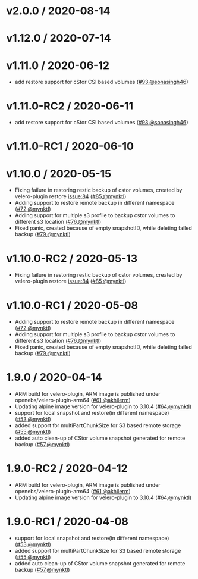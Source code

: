 v2.0.0 / 2020-08-14
========================


v1.12.0 / 2020-07-14
========================


v1.11.0 / 2020-06-12
========================
* add restore support for cStor CSI based volumes ([#93](https://github.com/openebs/velero-plugin/pull/93),[@sonasingh46](https://github.com/sonasingh46))


v1.11.0-RC2 / 2020-06-11
========================
* add restore support for cStor CSI based volumes ([#93](https://github.com/openebs/velero-plugin/pull/93),[@sonasingh46](https://github.com/sonasingh46))


v1.11.0-RC1 / 2020-06-10
========================


v1.10.0 / 2020-05-15
========================
* Fixing failure in restoring restic backup of cstor volumes, created by velero-plugin restore [issue:84](https://github.com/openebs/velero-plugin/issues/84) ([#85](https://github.com/openebs/velero-plugin/pull/85),[@mynktl](https://github.com/mynktl))
* Adding support to restore remote backup in different namespace ([#72](https://github.com/openebs/velero-plugin/pull/72),[@mynktl](https://github.com/mynktl))
* Adding support for multiple s3 profile to backup cstor volumes to different s3 location ([#76](https://github.com/openebs/velero-plugin/pull/76),[@mynktl](https://github.com/mynktl))
* Fixed panic, created because of empty snapshotID, while deleting failed backup ([#79](https://github.com/openebs/velero-plugin/pull/79),[@mynktl](https://github.com/mynktl))


v1.10.0-RC2 / 2020-05-13
========================
* Fixing failure in restoring restic backup of cstor volumes, created by velero-plugin restore [issue:84](https://github.com/openebs/velero-plugin/issues/84) ([#85](https://github.com/openebs/velero-plugin/pull/85),[@mynktl](https://github.com/mynktl))


v1.10.0-RC1 / 2020-05-08
========================
* Adding support to restore remote backup in different namespace ([#72](https://github.com/openebs/velero-plugin/pull/72),[@mynktl](https://github.com/mynktl))
* Adding support for multiple s3 profile to backup cstor volumes to different s3 location ([#76](https://github.com/openebs/velero-plugin/pull/76),[@mynktl](https://github.com/mynktl))
* Fixed panic, created because of empty snapshotID, while deleting failed backup ([#79](https://github.com/openebs/velero-plugin/pull/79),[@mynktl](https://github.com/mynktl))



1.9.0 / 2020-04-14
========================
* ARM build for velero-plugin, ARM image is published under openebs/velero-plugin-arm64 ([#61](https://github.com/openebs/velero-plugin/pull/61),[@akhilerm](https://github.com/akhilerm))
* Updating alpine image version for velero-plugin to 3.10.4 ([#64](https://github.com/openebs/velero-plugin/pull/64),[@mynktl](https://github.com/mynktl))
* support for local snapshot and restore(in different namespace) ([#53](https://github.com/openebs/velero-plugin/pull/53),[@mynktl](https://github.com/mynktl))
* added support for multiPartChunkSize for S3 based remote storage ([#55](https://github.com/openebs/velero-plugin/pull/55),[@mynktl](https://github.com/mynktl))
* added auto clean-up of CStor volume snapshot generated for remote backup ([#57](https://github.com/openebs/velero-plugin/pull/57),[@mynktl](https://github.com/mynktl))


1.9.0-RC2 / 2020-04-12
========================
* ARM build for velero-plugin, ARM image is published under openebs/velero-plugin-arm64 ([#61](https://github.com/openebs/velero-plugin/pull/61),[@akhilerm](https://github.com/akhilerm))
* Updating alpine image version for velero-plugin to 3.10.4 ([#64](https://github.com/openebs/velero-plugin/pull/64),[@mynktl](https://github.com/mynktl))


1.9.0-RC1 / 2020-04-08
========================
* support for local snapshot and restore(in different namespace) ([#53](https://github.com/openebs/velero-plugin/pull/53),[@mynktl](https://github.com/mynktl))
* added support for multiPartChunkSize for S3 based remote storage ([#55](https://github.com/openebs/velero-plugin/pull/55),[@mynktl](https://github.com/mynktl))
* added auto clean-up of CStor volume snapshot generated for remote backup ([#57](https://github.com/openebs/velero-plugin/pull/57),[@mynktl](https://github.com/mynktl))
